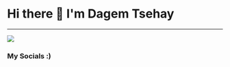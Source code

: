 # Hi there 👋 I'm Dagem Tsehay
--------------------
<img src ="https://user-images.githubusercontent.com/84669128/127127328-3bb91c25-4731-45b0-aff7-dfef8be48fda.PNG">

### My Socials :)












<!--
**dagemtsehay1/dagemtsehay1** is a ✨ _special_ ✨ repository because its `README.md` (this file) appears on your GitHub profile.

Here are some ideas to get you started:

- 🔭 I’m currently working on ...
- 🌱 I’m currently learning ...
- 👯 I’m looking to collaborate on ...
- 🤔 I’m looking for help with ...
- 💬 Ask me about ...
- 📫 How to reach me: ...
- 😄 Pronouns: ...
- ⚡ Fun fact: ...
-->
